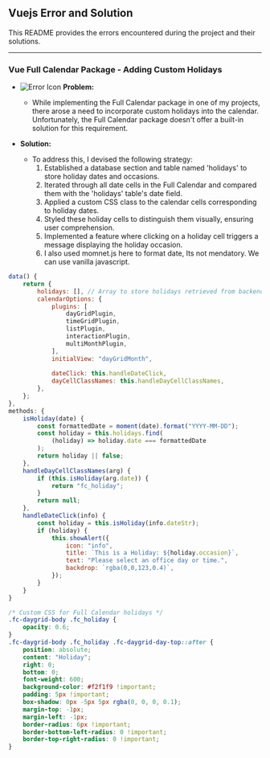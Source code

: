 ## Vuejs Error and Solution

This README provides the errors encountered during the project and their solutions.

---

### Vue Full Calendar Package - Adding Custom Holidays

- ![Error Icon](error_icon.png) **Problem:**
    - While implementing the Full Calendar package in one of my projects, there arose a need to incorporate custom holidays into the calendar. Unfortunately, the Full Calendar package doesn't offer a built-in solution for this requirement.

- **Solution:**
    - To address this, I devised the following strategy:
        1. Established a database section and table named 'holidays' to store holiday dates and occasions.
        2. Iterated through all date cells in the Full Calendar and compared them with the 'holidays' table's date field.
        3. Applied a custom CSS class to the calendar cells corresponding to holiday dates.
        4. Styled these holiday cells to distinguish them visually, ensuring user comprehension.
        5. Implemented a feature where clicking on a holiday cell triggers a message displaying the holiday occasion.
        6. I also used momnet.js here to format date, Its not mendatory. We can use vanilla javascript.

```javascript
data() {
    return {
        holidays: [], // Array to store holidays retrieved from backend response
        calendarOptions: {
            plugins: [
                dayGridPlugin,
                timeGridPlugin,
                listPlugin,
                interactionPlugin,
                multiMonthPlugin,
            ],
            initialView: "dayGridMonth",
           
            dateClick: this.handleDateClick,
            dayCellClassNames: this.handleDayCellClassNames,
        },
    };
},
methods: {
    isHoliday(date) {
        const formattedDate = moment(date).format("YYYY-MM-DD");
        const holiday = this.holidays.find(
            (holiday) => holiday.date === formattedDate
        );
        return holiday || false;
    },
    handleDayCellClassNames(arg) {
        if (this.isHoliday(arg.date)) {
            return "fc_holiday";
        }
        return null;
    },
    handleDateClick(info) {
        const holiday = this.isHoliday(info.dateStr);
        if (holiday) {
            this.showAlert({
                icon: "info",
                title: `This is a Holiday: ${holiday.occasion}`,
                text: "Please select an office day or time.",
                backdrop: `rgba(0,0,123,0.4)`,
            });
        }
    }
}
```

```css
/* Custom CSS for Full Calendar holidays */
.fc-daygrid-body .fc_holiday {
    opacity: 0.6;
}
.fc-daygrid-body .fc_holiday .fc-daygrid-day-top::after {
    position: absolute;
    content: "Holiday";
    right: 0;
    bottom: 0;
    font-weight: 600;
    background-color: #f2f1f9 !important;
    padding: 5px !important;
    box-shadow: 0px -5px 5px rgba(0, 0, 0, 0.1);
    margin-top: -1px;
    margin-left: -1px;
    border-radius: 6px !important;
    border-bottom-left-radius: 0 !important;
    border-top-right-radius: 0 !important;
}
```
